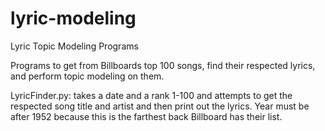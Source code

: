 # lyric-modeling

Lyric Topic Modeling Programs

Programs to get from Billboards top 100 songs, find their respected lyrics, and perform topic modeling on them.

LyricFinder.py:  takes a date and a rank 1-100 and attempts to get the respected song title and artist and then print out the lyrics. Year must be after 1952 because this is the farthest back Billboard has their list. 

